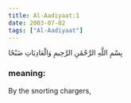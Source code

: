 ```yaml
---
title: Al-Aadiyaat:1
date: 2003-07-02
tags: ["Al-Aadiyaat"]
---
```

بِسْمِ اللَّهِ الرَّحْمَٰنِ الرَّحِيمِ وَالْعَادِيَاتِ ضَبْحًا
### meaning: 
By the snorting chargers,
